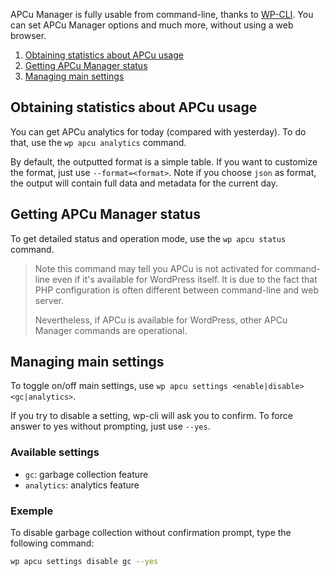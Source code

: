 APCu Manager is fully usable from command-line, thanks to [WP-CLI](https://wp-cli.org/). You can set APCu Manager options and much more, without using a web browser.

1. [Obtaining statistics about APCu usage](#obtaining-statistics-about-apcu-usage)
2. [Getting APCu Manager status](#getting-apcu-manager-status)
3. [Managing main settings](#managing-main-settings)

## Obtaining statistics about APCu usage

You can get APCu analytics for today (compared with yesterday). To do that, use the `wp apcu analytics` command.

By default, the outputted format is a simple table. If you want to customize the format, just use `--format=<format>`. Note if you choose `json` as format, the output will contain full data and metadata for the current day.

## Getting APCu Manager status

To get detailed status and operation mode, use the `wp apcu status` command.

> Note this command may tell you APCu is not activated for command-line even if it's available for WordPress itself. It is due to the fact that PHP configuration is often different between command-line and web server.
>
> Nevertheless, if APCu is available for WordPress, other APCu Manager commands are operational.

## Managing main settings

To toggle on/off main settings, use `wp apcu settings <enable|disable> <gc|analytics>`.

If you try to disable a setting, wp-cli will ask you to confirm. To force answer to yes without prompting, just use `--yes`.

### Available settings

- `gc`: garbage collection feature
- `analytics`: analytics feature

### Exemple

To disable garbage collection without confirmation prompt, type the following command:
```bash
wp apcu settings disable gc --yes
```
